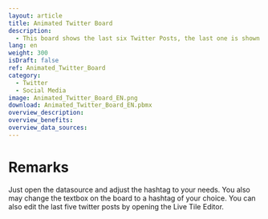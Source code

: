 ```yaml
---
layout: article
title: Animated Twitter Board
description: 
  - This board shows the last six Twitter Posts, the last one is shown in the middle and the other five run through a Live Tile Box one after the other.
lang: en
weight: 300
isDraft: false
ref: Animated_Twitter_Board
category:
  - Twitter
  - Social Media
image: Animated_Twitter_Board_EN.png
download: Animated_Twitter_Board_EN.pbmx
overview_description:
overview_benefits:
overview_data_sources:
---
```

# Remarks
Just open the datasource and adjust the hashtag to your needs. You also may change the textbox on the board to a hashtag of your choice.
You can also edit the last five twitter posts by opening the Live Tile Editor.
